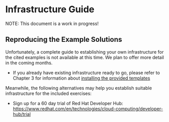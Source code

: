 # Infrastructure Guide

NOTE: This document is a work in progress!

## Reproducing the Example Solutions 
Unfortunately, a complete guide to establishing your own infrastructure for the cited examples is not available at this time.  We plan to offer more detail in the coming months.

* If you already have existing infrastructure ready to go, please refer to Chapter 3 for information about [installing the provided templates](https://github.com/developer-hub-books/rhdh-book1-templates)

Meanwhile, the following alternatives may help you establish suitable infrastructure for the included exercises:

* Sign up for a 60 day trial of Red Hat Developer Hub:
  https://www.redhat.com/en/technologies/cloud-computing/developer-hub/trial
